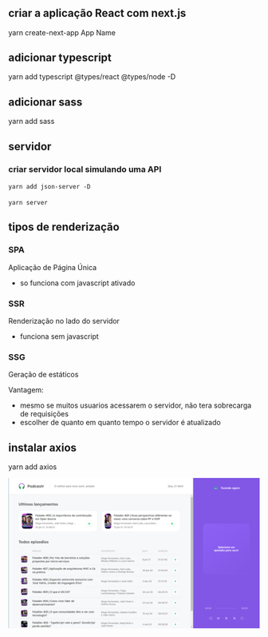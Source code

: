#

## criar a aplicação React com next.js
yarn create-next-app App Name

## adicionar typescript
yarn add typescript @types/react @types/node -D

## adicionar sass
yarn add sass



## servidor

### criar servidor local simulando uma API
    yarn add json-server -D

    yarn server


## tipos de renderização
### SPA
Aplicação de Página Única

- so funciona com javascript ativado

### SSR
Renderização no lado do servidor

- funciona sem javascript 

### SSG
Geração de estáticos

Vantagem: 

- mesmo se muitos usuarios acessarem o servidor, não tera sobrecarga de requisições
- escolher de quanto em quanto tempo o servidor é atualizado

## instalar axios
yarn add axios


![/screenshots/tela_inicial.png](/screenshots/tela_inicial.png)
